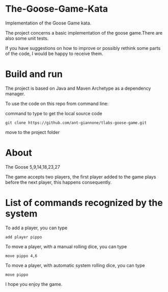 # The-Goose-Game-Kata
 Implementation of the Goose Game kata.

The project concerns a basic implementation of the goose game.There are also some unit tests.

If you have suggestions on how to improve or possibly rethink some parts of the code,
I would be happy to receive them.

# Build and run
The project is based on Java and Maven Archetype as a dependency manager.

To use the code on this repo from command line:

command to type to get the local source code
```cucumber
git clone https://github.com/ant-giannone/tlabs-goose-game.git
```
move to the project folder
# About
The Goose 5,9,14,18,23,27

The game accepts two players, the first player added to the game plays before the next player, this happens consequently.

# List of commands recognized by the system
To add a player, you can type
```cucumber
add player pippo
```
To move a player, with a manual rolling dice, you can type
```cucumber
move pippo 4,6
```
To move a player, with automatic system rolling dice, you can type
```cucumber
move pippo
```
I hope you enjoy the game.

